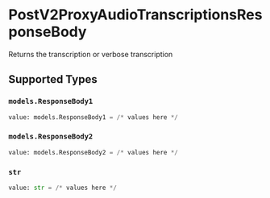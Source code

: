 # PostV2ProxyAudioTranscriptionsResponseBody

Returns the transcription or verbose transcription


## Supported Types

### `models.ResponseBody1`

```python
value: models.ResponseBody1 = /* values here */
```

### `models.ResponseBody2`

```python
value: models.ResponseBody2 = /* values here */
```

### `str`

```python
value: str = /* values here */
```

